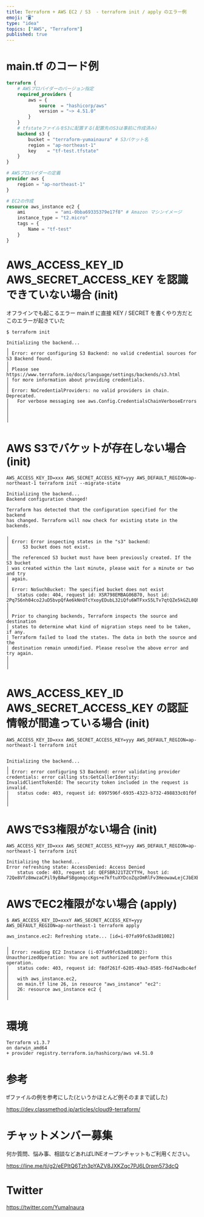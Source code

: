 ```yaml
---
title: Terraform + AWS EC2 / S3  - terraform init / apply のエラー例 
emoji: "🖥"
type: "idea"
topics: ["AWS", "Terraform"]
published: true
---
```


# main.tf のコード例

```tf
terraform {
    # AWSプロバイダーのバージョン指定
    required_providers {
        aws = {
            source  = "hashicorp/aws"
            version = "~> 4.51.0"
        }
    }
    # tfstateファイルをS3に配置する(配置先のS3は事前に作成済み)
    backend s3 {
        bucket = "terraform-yumainaura" # S3バケット名
        region = "ap-northeast-1"
        key    = "tf-test.tfstate"
    }
}

# AWSプロバイダーの定義
provider aws {
    region = "ap-northeast-1"
}

# EC2の作成
resource aws_instance ec2 {
    ami           = "ami-0bba69335379e17f8" # Amazon マシンイメージ
    instance_type = "t2.micro"
    tags = {
        Name = "tf-test"
    }
}

```

# AWS_ACCESS_KEY_ID AWS_SECRET_ACCESS_KEY を認識できていない場合 (init) 

オフラインでも起こるエラー
main.tf に直接 KEY / SECRET を書くやり方だとこのエラーが起きていた

```
$ terraform init

Initializing the backend...
╷
│ Error: error configuring S3 Backend: no valid credential sources for S3 Backend found.
│
│ Please see https://www.terraform.io/docs/language/settings/backends/s3.html
│ for more information about providing credentials.
│
│ Error: NoCredentialProviders: no valid providers in chain. Deprecated.
│ 	For verbose messaging see aws.Config.CredentialsChainVerboseErrors
│
│
│
╵
```

# AWS S3でバケットが存在しない場合 (init) 

```
AWS_ACCESS_KEY_ID=xxx AWS_SECRET_ACCESS_KEY=yyy AWS_DEFAULT_REGION=ap-northeast-1 terraform init --migrate-state
```

```
Initializing the backend...
Backend configuration changed!

Terraform has detected that the configuration specified for the backend
has changed. Terraform will now check for existing state in the backends.

╷
│ Error: Error inspecting states in the "s3" backend:
│     S3 bucket does not exist.
│
│ The referenced S3 bucket must have been previously created. If the S3 bucket
│ was created within the last minute, please wait for a minute or two and try
│ again.
│
│ Error: NoSuchBucket: The specified bucket does not exist
│ 	status code: 404, request id: XSR798EMBAG06B70, host id: 2Pq7S6nh04co2JuD5bvpQfAe6kNnOTcYxoyEDubL32iQfu6WTFxxS5LTv7qtQZe5kGZL8Qh/w/k=
│
│
│ Prior to changing backends, Terraform inspects the source and destination
│ states to determine what kind of migration steps need to be taken, if any.
│ Terraform failed to load the states. The data in both the source and the
│ destination remain unmodified. Please resolve the above error and try again.
│
│
╵
```

# AWS_ACCESS_KEY_ID AWS_SECRET_ACCESS_KEY の認証情報が間違っている場合  (init)

```
AWS_ACCESS_KEY_ID=xxx AWS_SECRET_ACCESS_KEY=yyy AWS_DEFAULT_REGION=ap-northeast-1 terraform init
```

```

Initializing the backend...
╷
│ Error: error configuring S3 Backend: error validating provider credentials: error calling sts:GetCallerIdentity: InvalidClientTokenId: The security token included in the request is invalid.
│ 	status code: 403, request id: 6997596f-6935-4323-b732-498833c01f0f
│
│
```

# AWSでS3権限がない場合 (init)

```
AWS_ACCESS_KEY_ID=xxx AWS_SECRET_ACCESS_KEY=yyy AWS_DEFAULT_REGION=ap-northeast-1 terraform init
```

```
Initializing the backend...
Error refreshing state: AccessDenied: Access Denied
	status code: 403, request id: QEFSBRJ21TZCYTYH, host id: 72Qe8Vfz8mwzaCPil9yBAwFSBgomqccKgs+e7kftuXYDcoZqzOmRlFv3HeowawLejCJbEXBcBIw=
```

# AWSでEC2権限がない場合 (apply)

```
$ AWS_ACCESS_KEY_ID=xxxY AWS_SECRET_ACCESS_KEY=yyy AWS_DEFAULT_REGION=ap-northeast-1 terraform apply
```

```
aws_instance.ec2: Refreshing state... [id=i-07fa99fc63ad81002]

╷
│ Error: reading EC2 Instance (i-07fa99fc63ad81002): UnauthorizedOperation: You are not authorized to perform this operation.
│ 	status code: 403, request id: f8df261f-6205-49a3-8585-f6d74adbc4ef
│
│   with aws_instance.ec2,
│   on main.tf line 26, in resource "aws_instance" "ec2":
│   26: resource aws_instance ec2 {
│
╵
```

# 環境

```
Terraform v1.3.7
on darwin_amd64
+ provider registry.terraform.io/hashicorp/aws v4.51.0

```

# 参考

tfファイルの例を参考にした(というかほとんど例そのままで試した)

https://dev.classmethod.jp/articles/cloud9-terraform/

# チャットメンバー募集


何か質問、悩み事、相談などあればLINEオープンチャットもご利用ください。

https://line.me/ti/g2/eEPltQ6Tzh3pYAZV8JXKZqc7PJ6L0rpm573dcQ


# Twitter

https://twitter.com/YumaInaura


